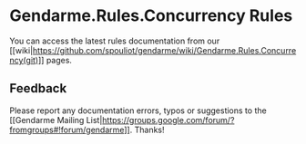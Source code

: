 # Gendarme.Rules.Concurrency Rules

You can access the latest rules documentation from our [[wiki|https://github.com/spouliot/gendarme/wiki/Gendarme.Rules.Concurrency(git)]] pages.


## Feedback

Please report any documentation errors, typos or suggestions to the [[Gendarme Mailing List|https://groups.google.com/forum/?fromgroups#!forum/gendarme]]. Thanks!

